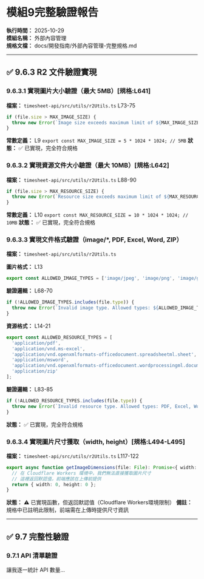 # 模組9完整驗證報告
**執行時間：** 2025-10-29  
**模組名稱：** 外部內容管理  
**規格文檔：** docs/開發指南/外部內容管理-完整規格.md

---

## ✅ 9.6.3 R2 文件驗證實現

### 9.6.3.1 實現圖片大小驗證（最大 5MB）[規格:L641]
**檔案：** `timesheet-api/src/utils/r2Utils.ts` L73-75
```typescript
if (file.size > MAX_IMAGE_SIZE) {
  throw new Error(`Image size exceeds maximum limit of ${MAX_IMAGE_SIZE / 1024 / 1024}MB`);
}
```
**常數定義：** L9 `export const MAX_IMAGE_SIZE = 5 * 1024 * 1024; // 5MB`
**狀態：** ✅ 已實現，完全符合規格

### 9.6.3.2 實現資源文件大小驗證（最大 10MB）[規格:L642]
**檔案：** `timesheet-api/src/utils/r2Utils.ts` L88-90
```typescript
if (file.size > MAX_RESOURCE_SIZE) {
  throw new Error(`Resource size exceeds maximum limit of ${MAX_RESOURCE_SIZE / 1024 / 1024}MB`);
}
```
**常數定義：** L10 `export const MAX_RESOURCE_SIZE = 10 * 1024 * 1024; // 10MB`
**狀態：** ✅ 已實現，完全符合規格

### 9.6.3.3 實現文件格式驗證（image/*, PDF, Excel, Word, ZIP）
**檔案：** `timesheet-api/src/utils/r2Utils.ts`

**圖片格式：** L13
```typescript
export const ALLOWED_IMAGE_TYPES = ['image/jpeg', 'image/png', 'image/gif', 'image/webp', 'image/svg+xml'];
```
**驗證邏輯：** L68-70
```typescript
if (!ALLOWED_IMAGE_TYPES.includes(file.type)) {
  throw new Error(`Invalid image type. Allowed types: ${ALLOWED_IMAGE_TYPES.join(', ')}`);
}
```

**資源格式：** L14-21
```typescript
export const ALLOWED_RESOURCE_TYPES = [
  'application/pdf',
  'application/vnd.ms-excel',
  'application/vnd.openxmlformats-officedocument.spreadsheetml.sheet', // .xlsx
  'application/msword',
  'application/vnd.openxmlformats-officedocument.wordprocessingml.document', // .docx
  'application/zip'
];
```
**驗證邏輯：** L83-85
```typescript
if (!ALLOWED_RESOURCE_TYPES.includes(file.type)) {
  throw new Error(`Invalid resource type. Allowed types: PDF, Excel, Word, ZIP`);
}
```
**狀態：** ✅ 已實現，完全符合規格

### 9.6.3.4 實現圖片尺寸獲取（width, height）[規格:L494-L495]
**檔案：** `timesheet-api/src/utils/r2Utils.ts` L117-122
```typescript
export async function getImageDimensions(file: File): Promise<{ width: number; height: number }> {
  // 在 Cloudflare Workers 環境中，我們無法直接獲取圖片尺寸
  // 這裡返回默認值，前端應該在上傳前提供
  return { width: 0, height: 0 };
}
```
**狀態：** ⚠️ 已實現函數，但返回默認值（Cloudflare Workers環境限制）
**備註：** 規格中已註明此限制，前端需在上傳時提供尺寸資訊

---

## ✅ 9.7 完整性驗證

### 9.7.1 API 清單驗證

讓我逐一統計 API 數量...



